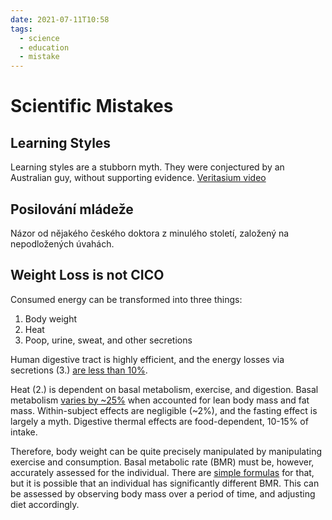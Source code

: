 ```yaml
---
date: 2021-07-11T10:58
tags:
  - science
  - education
  - mistake
---
```


# Scientific Mistakes

## Learning Styles

Learning styles are a stubborn myth. They were conjectured by an Australian guy, without supporting evidence. [Veritasium video](https://youtu.be/rhgwIhB58PA)

## Posilování mládeže

Názor od nějakého českého doktora z minulého století, založený na nepodložených úvahách.

## Weight Loss is not CICO

Consumed energy can be transformed into three things:

1. Body weight
2. Heat
3. Poop, urine, sweat, and other secretions

Human digestive tract is highly efficient, and the energy losses via secretions (3.) [are  less than 10%](https://en.wikipedia.org/wiki/Atwater_system).

Heat (2.) is dependent on basal metabolism, exercise, and digestion. Basal metabolism [varies by ~25%](https://academic.oup.com/ajcn/article/82/5/941/4607670) when accounted for lean body mass and fat mass. Within-subject effects are negligible (~2%), and the fasting effect is largely a myth. Digestive thermal effects are food-dependent, 10-15% of intake.

Therefore, body weight can be quite precisely manipulated by manipulating exercise and consumption. Basal metabolic rate (BMR) must be, however, accurately assessed for the individual. There are [simple formulas](https://en.wikipedia.org/wiki/Basal_metabolic_rate) for that, but it is possible that an individual has significantly different BMR. This can be assessed by observing body mass over a period of time, and adjusting diet accordingly.
